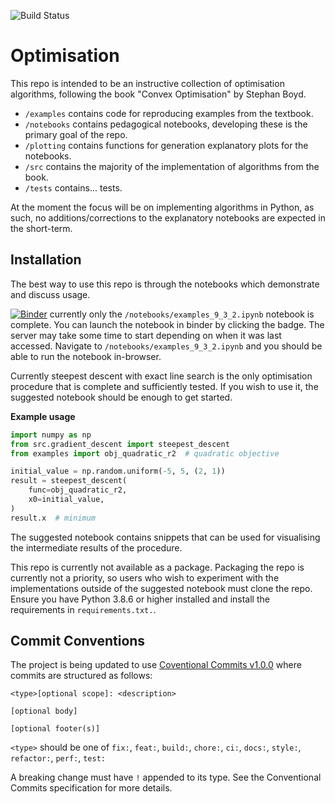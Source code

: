 ![Build Status](https://github.com/JPIvan/optimisation/workflows/python-testing/badge.svg)

# Optimisation

This repo is intended to be an instructive collection of optimisation algorithms, following the book "Convex Optimisation" by Stephan Boyd.

- `/examples` contains code for reproducing examples from the textbook.
- `/notebooks` contains pedagogical notebooks, developing these is the primary goal of the repo.
- `/plotting` contains functions for generation explanatory plots for the notebooks.
- `/src` contains the majority of the implementation of algorithms from the book.
- `/tests` contains... tests.

At the moment the focus will be on implementing algorithms in Python, as such, no additions/corrections to the explanatory notebooks are expected in the short-term.

## Installation

The best way to use this repo is through the notebooks which demonstrate and discuss usage.

[![Binder](https://mybinder.org/badge_logo.svg)](https://mybinder.org/v2/gh/JPIvan/optimisation/HEAD) currently only the `/notebooks/examples_9_3_2.ipynb` notebook is complete. You can launch the notebook in binder by clicking the badge. The server may take some time to start depending on when it was last accessed. Navigate to `/notebooks/examples_9_3_2.ipynb` and you should be able to run the notebook in-browser.

Currently steepest descent with exact line search is the only optimisation procedure that is complete and sufficiently tested. If you wish to use it, the suggested notebook should be enough to get started.

**Example usage**

```python
import numpy as np
from src.gradient_descent import steepest_descent
from examples import obj_quadratic_r2  # quadratic objective

initial_value = np.random.uniform(-5, 5, (2, 1))
result = steepest_descent(
    func=obj_quadratic_r2,
    x0=initial_value,
)
result.x  # minimum
```

The suggested notebook contains snippets that can be used for visualising the intermediate results of the procedure.

This repo is currently not available as a package. Packaging the repo is currently not a priority, so users who wish to experiment with the implementations outside of the suggested notebook must clone the repo. Ensure you have Python 3.8.6 or higher installed and install the requirements in `requirements.txt.`.

## Commit Conventions

The project is being updated to use [Coventional Commits v1.0.0](https://www.conventionalcommits.org/en/v1.0.0/#summary) where commits are structured as follows:
```
<type>[optional scope]: <description>

[optional body]

[optional footer(s)]
```

`<type>` should be one of `fix:`, `feat:`, `build:`, `chore:`, `ci:`, `docs:`, `style:`, `refactor:`, `perf:`, `test:`

A breaking change must have `!` appended to its type. See the Conventional Commits specification for more details.
